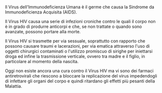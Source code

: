 Il Virus dell'Immunodeficienza Umana è il germe che causa la Sindrome da Immunodeficienza Acquisita (AIDS).

Il Virus HIV causa una serie di infezioni croniche contro le quali il corpo non è in grado di produrre anticorpi e che, se non trattate o quando sono
avanzate, possono portare alla morte.

Il Virus HIV si trasmette per via sessuale, soprattutto con rapporto che possono causare traumi e lacerazioni, per via ematica attraverso l'uso di
oggetti chirurgici contaminati o l'utilizzo promiscuo di sirighe per iniettarsi droga ed infine la trasmissione verticale, ovvero tra madre e il
figlio, in particolare al momento della nascita.

Oggi non esiste ancora una cura contro il Virus HIV ma vi sono dei farmaci antiretrovirali che riescono a bloccare la replicazione del virus
impedendogli di infettare gli organi del corpo e quindi ritardano gli effetti più pesanti della Malattia.
